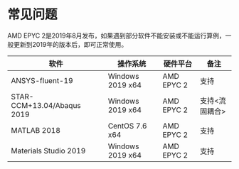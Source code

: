 # 常见问题

AMD EPYC 2是2019年8月发布，如果遇到部分软件不能安装或不能运行算例，一般更新到2019年的版本后，即可正常使用。

| 软件                       | 操作系统        | 硬件平台  | 备注           |
| ------------------------- | ---------------| --------- | ------------ |
| ANSYS-fluent-19           | Windows 2019 x64| AMD EPYC 2| 支持           |
| STAR-CCM+13.04/Abaqus 2019| Windows 2019 x64| AMD EPYC 2| 支持<流固耦合> |
| MATLAB 2018               | CentOS 7.6 x64 | AMD EPYC 2| 支持           |
| Materials Studio 2019     | Windows 2019 x64| AMD EPYC 2| 支持           |

